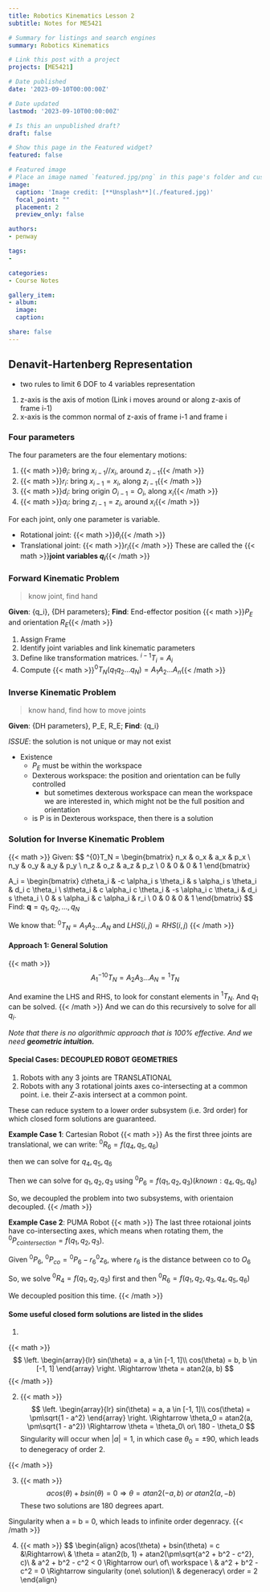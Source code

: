 ```yaml
---
title: Robotics Kinematics Lesson 2
subtitle: Notes for ME5421

# Summary for listings and search engines
summary: Robotics Kinematics

# Link this post with a project
projects: [ME5421]

# Date published
date: '2023-09-10T00:00:00Z'

# Date updated
lastmod: '2023-09-10T00:00:00Z'

# Is this an unpublished draft?
draft: false

# Show this page in the Featured widget?
featured: false

# Featured image
# Place an image named `featured.jpg/png` in this page's folder and customize its options here.
image:
  caption: 'Image credit: [**Unsplash**](./featured.jpg)'
  focal_point: ""
  placement: 2
  preview_only: false

authors:
- penway

tags:
- 

categories:
- Course Notes

gallery_item:
- album: 
  image:
  caption:

share: false
---
```


## Denavit-Hartenberg Representation
- two rules to limit 6 DOF to 4 variables representation
1. z-axis is the axis of motion (Link i moves around or along z-axis of frame i-1)
2. x-axis is the common normal of z-axis of frame i-1 and frame i

### Four parameters

The four parameters are the four elementary motions:
1. {{< math >}}$\theta_i$: bring $x_{i-1} // x_i$, around $z_{i-1}${{< /math >}}
2. {{< math >}}$r_i$: bring $x_{i-1} = x_i$, along $z_{i-1}${{< /math >}}
3. {{< math >}}$d_i$: bring origin $O_{i-1} = O_i$, along $x_i${{< /math >}}
4. {{< math >}}$\alpha_i$: bring $z_{i-1} = z_i$, around $x_i${{< /math >}}

For each joint, only one parameter is variable.
- Rotational joint: {{< math >}}$\theta_i${{< /math >}}
- Translational joint: {{< math >}}$r_i${{< /math >}}
These are called the {{< math >}}**joint variables $q_i$**{{< /math >}}

### Forward Kinematic Problem

> know joint, find hand

**Given**: {q_i}, {DH parameters}; 
**Find**: End-effector position {{< math >}}$P_E$ and orientation $R_E${{< /math >}}

1. Assign Frame
2. Identify joint variables and link kinematic parameters
3. Define like transformation matrices. $^{i-1}T_i = A_i$
4. Compute {{< math >}}$^{0}T_N(q_1q_2...q_N) = A_1A_2...A_n${{< /math >}}

### Inverse Kinematic Problem
> know hand, find how to move joints

**Given**: {DH parameters}, P_E, R_E;
**Find**: {q_i}

*ISSUE*: the solution is not unique or may not exist 
- Existence
    - $P_E$ must be within the workspace
    - Dexterous workspace: the position and orientation can be fully controlled
        - but sometimes dexterous workspace can mean the workspace we are interested in, which might not be the full position and orientation
    - is P is in Dexterous workspace, then there is a solution

### Solution for Inverse Kinematic Problem
{{< math >}}
Given:
$$
^{0}T_N = \begin{bmatrix}
    n_x & o_x & a_x & p_x \\
    n_y & o_y & a_y & p_y \\
    n_z & o_z & a_z & p_z \\
    0 & 0 & 0 & 1
\end{bmatrix}

A_i = \begin{bmatrix}
    c\theta_i & -c \alpha_i s \theta_i & s \alpha_i s \theta_i & d_i c \theta_i \\
    s\theta_i & c \alpha_i c \theta_i & -s \alpha_i c \theta_i & d_i s \theta_i \\
    0 & s \alpha_i & c \alpha_i & r_i \\
    0 & 0 & 0 & 1
\end{bmatrix}
$$
Find: $\mathbf{q} = q_1, q_2, ..., q_N$

We know that: $^{0}T_N = A_1A_2...A_N$
and $LHS(i,j) = RHS(i,j)$
{{< /math >}}

#### Approach 1: General Solution
{{< math >}}
$$
A_1^{-1} {}^0T_N = A_2A_3...A_N = {}^1T_N
$$

And examine the LHS and RHS, to look for constant elements in $^1T_N$. And $q_1$ can be solved.
{{< /math >}}
And we can do this recursively to solve for all $q_i$.

*Note that there is no algorithmic approach that is 100% effective. And we need **geometric intuition.***


#### Special Cases: DECOUPLED ROBOT GEOMETRIES
1. Robots with any 3 joints are TRANSLATIONAL
2. Robots with any 3 rotational joints axes co-intersecting at a common point. i.e. their *Z*-axis intersect at a common point.

These can reduce system to a lower order subsystem (i.e. 3rd order) for which closed form solutions are guaranteed.


**Example Case 1**: Cartesian Robot
{{< math >}}
As the first three joints are translational, we can write:
$^0R_6 = f(q_4, q_5, q_6)$

then we can solve for $q_4, q_5, q_6$

Then we can solve for $q_1, q_2, q_3$ using $^0P_6 = f(q_1, q_2, q_3) (known: q_4, q_5, q_6)$

So, we decoupled the problem into two subsystems, with orientaion decoupled.
{{< /math >}}

**Example Case 2**: PUMA Robot
{{< math >}}
The last three rotaional joints have co-intersecting axes, which means when rotating them, the $^0P_{cointersection} = f(q_1, q_2, q_3)$.

Given $^0P_6$, $^0P_{co} = {}^0P_6 - r_6 {}^0z_6$, where $r_6$ is the distance between co to $O_6$

So, we solve $^0R_4 = f(q_1, q_2, q_3)$ first and then $^0R_6 = f(q_1, q_2, q_3, q_4, q_5, q_6)$

We decoupled position this time.
{{< /math >}}

#### Some useful closed form solutions are listed in the slides
1. 
{{< math >}}
$$
\left.
\begin{array}{lr}
    sin(\theta) = a, a \in [-1, 1]\\
    cos(\theta) = b, b \in [-1, 1]
\end{array}
\right.
\Rightarrow
\theta = atan2(a, b)
$$
{{< /math >}}

2. {{< math >}}
$$
\left.
\begin{array}{lr}
    sin(\theta) = a, a \in [-1, 1]\\
    cos(\theta) = \pm\sqrt{1 - a^2}
\end{array}
\right.
\Rightarrow
\theta_0 = atan2(a, \pm\sqrt{1 - a^2})
\Rightarrow
\theta = \theta_0\ or\  180 - \theta_0
$$
Singularity will occur when $|a| = 1$, in which case $\theta_0 = \pm 90$, which leads to denegeracy of order 2.

{{< /math >}}

3. {{< math >}}
$$
acos(\theta) + bsin(\theta) = 0
\Rightarrow
\theta = atan2(-a, b)\ or\ atan2(a, -b)
$$
These two solutions are 180 degrees apart.

Singularity when a = b = 0, which leads to infinite order degenracy.
{{< /math >}}

4. {{< math >}}
$$
\begin{align}
acos(\theta) + bsin(\theta) = c &\Rightarrow\\
& \theta = atan2(b, 1) + atan2(\pm\sqrt{a^2 + b^2 - c^2}, c)\\
& a^2 + b^2 - c^2  < 0 \Rightarrow our\ of\ workspace \\
& a^2 + b^2 - c^2  = 0 \Rightarrow singularity (one\ solution)\\
& degeneracy\ order = 2
\end{align}